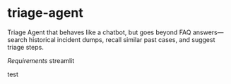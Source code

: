 # triage-agent
Triage Agent that behaves like a chatbot, but goes beyond FAQ answers—search historical incident dumps, recall similar past cases, and suggest triage steps.

*Requirements*
streamlit

test